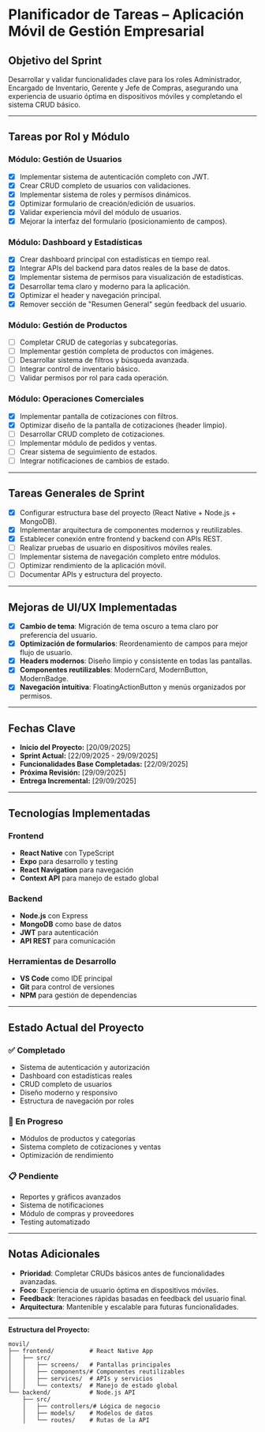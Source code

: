 # Planificador de Tareas – Aplicación Móvil de Gestión Empresarial

## Objetivo del Sprint
Desarrollar y validar funcionalidades clave para los roles Administrador, Encargado de Inventario, Gerente y Jefe de Compras, asegurando una experiencia de usuario óptima en dispositivos móviles y completando el sistema CRUD básico.

---

## Tareas por Rol y Módulo

### Módulo: Gestión de Usuarios
- [x] Implementar sistema de autenticación completo con JWT.
- [x] Crear CRUD completo de usuarios con validaciones.
- [x] Implementar sistema de roles y permisos dinámicos.
- [x] Optimizar formulario de creación/edición de usuarios.
- [x] Validar experiencia móvil del módulo de usuarios.
- [x] Mejorar la interfaz del formulario (posicionamiento de campos).

### Módulo: Dashboard y Estadísticas
- [x] Crear dashboard principal con estadísticas en tiempo real.
- [x] Integrar APIs del backend para datos reales de la base de datos.
- [x] Implementar sistema de permisos para visualización de estadísticas.
- [x] Desarrollar tema claro y moderno para la aplicación.
- [x] Optimizar el header y navegación principal.
- [x] Remover sección de "Resumen General" según feedback del usuario.

### Módulo: Gestión de Productos
- [ ] Completar CRUD de categorías y subcategorías.
- [ ] Implementar gestión completa de productos con imágenes.
- [ ] Desarrollar sistema de filtros y búsqueda avanzada.
- [ ] Integrar control de inventario básico.
- [ ] Validar permisos por rol para cada operación.

### Módulo: Operaciones Comerciales
- [x] Implementar pantalla de cotizaciones con filtros.
- [x] Optimizar diseño de la pantalla de cotizaciones (header limpio).
- [ ] Desarrollar CRUD completo de cotizaciones.
- [ ] Implementar módulo de pedidos y ventas.
- [ ] Crear sistema de seguimiento de estados.
- [ ] Integrar notificaciones de cambios de estado.

---

## Tareas Generales de Sprint

- [x] Configurar estructura base del proyecto (React Native + Node.js + MongoDB).
- [x] Implementar arquitectura de componentes modernos y reutilizables.
- [x] Establecer conexión entre frontend y backend con APIs REST.
- [ ] Realizar pruebas de usuario en dispositivos móviles reales.
- [ ] Implementar sistema de navegación completo entre módulos.
- [ ] Optimizar rendimiento de la aplicación móvil.
- [ ] Documentar APIs y estructura del proyecto.

---

## Mejoras de UI/UX Implementadas

- [x] **Cambio de tema**: Migración de tema oscuro a tema claro por preferencia del usuario.
- [x] **Optimización de formularios**: Reordenamiento de campos para mejor flujo de usuario.
- [x] **Headers modernos**: Diseño limpio y consistente en todas las pantallas.
- [x] **Componentes reutilizables**: ModernCard, ModernButton, ModernBadge.
- [x] **Navegación intuitiva**: FloatingActionButton y menús organizados por permisos.

---

## Fechas Clave

- **Inicio del Proyecto:** [20/09/2025]
- **Sprint Actual:** [22/09/2025 - 29/09/2025]
- **Funcionalidades Base Completadas:** [22/09/2025]
- **Próxima Revisión:** [29/09/2025]
- **Entrega Incremental:** [29/09/2025]

---

## Tecnologías Implementadas

### Frontend
- **React Native** con TypeScript
- **Expo** para desarrollo y testing
- **React Navigation** para navegación
- **Context API** para manejo de estado global

### Backend  
- **Node.js** con Express
- **MongoDB** como base de datos
- **JWT** para autenticación
- **API REST** para comunicación

### Herramientas de Desarrollo
- **VS Code** como IDE principal
- **Git** para control de versiones
- **NPM** para gestión de dependencias

---

## Estado Actual del Proyecto

### ✅ Completado
- Sistema de autenticación y autorización
- Dashboard con estadísticas reales
- CRUD completo de usuarios
- Diseño moderno y responsivo
- Estructura de navegación por roles

### 🔄 En Progreso  
- Módulos de productos y categorías
- Sistema completo de cotizaciones y ventas
- Optimización de rendimiento

### 📋 Pendiente
- Reportes y gráficos avanzados
- Sistema de notificaciones
- Módulo de compras y proveedores
- Testing automatizado

---

## Notas Adicionales

- **Prioridad**: Completar CRUDs básicos antes de funcionalidades avanzadas.
- **Foco**: Experiencia de usuario óptima en dispositivos móviles.
- **Feedback**: Iteraciones rápidas basadas en feedback del usuario final.
- **Arquitectura**: Mantenible y escalable para futuras funcionalidades.

---

**Estructura del Proyecto:**  
```
movil/
├── frontend/          # React Native App
│   ├── src/
│   │   ├── screens/   # Pantallas principales
│   │   ├── components/# Componentes reutilizables  
│   │   ├── services/  # APIs y servicios
│   │   └── contexts/  # Manejo de estado global
└── backend/           # Node.js API
    ├── src/
    │   ├── controllers/# Lógica de negocio
    │   ├── models/    # Modelos de datos
    │   └── routes/    # Rutas de la API
```
